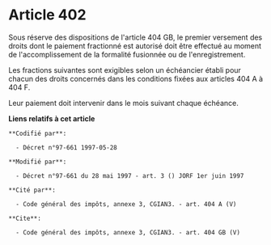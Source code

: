 # Article 402

Sous réserve des dispositions de l'article 404 GB, le premier versement des droits dont le paiement fractionné est autorisé
doit être effectué au moment de l'accomplissement de la formalité fusionnée ou de l'enregistrement. 

Les fractions suivantes sont exigibles selon un échéancier établi pour chacun des droits concernés dans les conditions fixées
aux articles 404 A à 404 F. 

Leur paiement doit intervenir dans le mois suivant chaque échéance.

**Liens relatifs à cet article**

	**Codifié par**:

	  - Décret n°97-661 1997-05-28

	**Modifié par**:

	  - Décret n°97-661 du 28 mai 1997 - art. 3 () JORF 1er juin 1997

	**Cité par**:

	  - Code général des impôts, annexe 3, CGIAN3. - art. 404 A (V)

	**Cite**:

	  - Code général des impôts, annexe 3, CGIAN3. - art. 404 GB (V)
